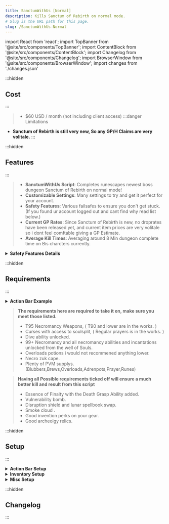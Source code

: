 ```yaml
---
title: SanctumWithUs [Normal]
description: Kills Sanctum of Rebirth on normal mode.
# Slug is the URL path for this page.
slug: /SanctumWithUs-Normal
---
```


import React from 'react';
import TopBanner from '@site/src/components/TopBanner';
import ContentBlock from '@site/src/components/ContentBlock';
import Changelog from '@site/src/components/Changelog';
import BrowserWindow from '@site/src/components/BrowserWindow';
import changes from './changes.json'

<TopBanner title="SanctumWithUs [Normal] " version="v1.0" author="Pizzanova" skill="Necromancy">
</TopBanner>

:::hidden

## Cost

:::

<ContentBlock title="Cost">

> - $60 USD / month (not including client access)
:::danger Limitations
- **Sanctum of Rebirth is still very new, So any GP/H Claims are very volitale.**
:::
</ContentBlock>

:::hidden

## Features

:::

<ContentBlock title="Features">


> - **SanctumWithUs Script**: Completes runescapes newest boss dungeon Sanctum of Rebirth on normal mode!
> - **Customizable Settings**: Many settings to try and get it perfect for your account.
> - **Safety Features**: Various failsafes to ensure you don't get stuck. (If you found ur account logged out and cant find why read list below.)
> - **Current GP Rates**: Since Sanctum of Rebirth is new, no droprates have been released yet, and current item prices are very volitale so i dont feel comftable giving a GP Estimate.
> - **Average Kill Times**: Averaging around 8 Min dungeon complete time on Bis charcters currently.
<details>
<summary><strong>Safety Features Details</strong></summary>

- Teleport to Wars and logout if any of these conditions become true:
  - If you run out of Divine Charges.
  - If your preset is missing items.
  - If your missing Runes OR ectoplasm
  - If you have an unbankable item in your invent
</details>



</ContentBlock>

:::hidden

## Requirements

:::
<ContentBlock title="Requirements">
<details>
<summary><strong>Action Bar Example</strong></summary>

</details>


> **The requirements here are required to take it on, make sure you meet those listed.**
> - T95 Necromancy Weapons, ( T90 and lower are in the works. )
> - Curses with access to soulsplit,  ( Regular prayers is in the works. )
> - Dive ability unlocked.
> - 99+ Necromancy and all necromancy abilities and incantations unlocked from the well of Souls.
> - Overloads potions i would not recommened anything lower.
> - Necro zuk cape.
> - Plenty of PVM supplys. (Blubbers,Brews,Overloads,Adrenpots,Prayer,Runes)

<ContentBlock title="Optional Requirements">


> **Having all Possible requirements ticked off will ensure a much better kill and result from this script**
> - Essence of Finalty with the Death Grasp Ability added.
> - Vulnerability bomb.
> - Disruption shield and lunar spellbook swap.
> - Smoke cloud .
> - Good invention perks on your gear.
> - Good archeolgy relics.


</ContentBlock>
</ContentBlock>
:::hidden

## Setup

:::
<ContentBlock title="Setup">

<details>
<summary><strong>Action Bar Setup</strong></summary>

![actionbar](actionbar.png)

> - Check the Script console when running to see missing abiltys...
> - Make sure to resave abiltys after changing script settings.
> - Please make sure all mandatory abiltys are on your bar.
> - Please make sure any abiltys you opt in for is also on your bar.
> - Quick Prayers 1 set to Protect from melee and T95/T99 Prayer
> - Quick Prayers 2 set to Protect from range and T95/T99 Prayer
> - Quick Prayers 3 set to Protect from magic and T95/T99 Prayer
> - Quick Prayers 4 set to Soulsplit and T95/T99 Prayer
> - Below if ur confused on how to do

![quickprayer](quickprayer.gif)

</details>

<details>
<summary><strong>Inventory Setup</strong></summary>

![Preset](Preset.png)


> *Make sure your preset contains the following...*
> - An overload (any).
> - An Adrenline potion, Any works but renewals are recommended.
> - Essence of Finalty.
> - Something to restore prayer, it will support anything with "Prayer" or "Restore" in the name.
> - Vuln bombs, they are not required but make sure to have them in your inventory if uve toggled the option.
> - Brews and jellyfish, try to have a even ratio of 3 jellys to 1 brew.
> - Runepouchs / Nexus make sure you have all runes that you need for every incantation and spells that need to be cast.
> - Excalibur.
> - Ur familer, every ancient familer is supported.
> - Expensive Spices.
> - Script is in early days, please expermient with gear to see what gets you the best results.


</details>

<details>
<summary><strong>Misc Setup</strong></summary>


> *Make sure you have the following conditons true*

> - Turn walk markers on.
> - Turn auto-retaliate off.
> - Full manual on, ability queuing off, auto necro basic attack off.
> - Draw distance to medium or lower.
> - Set boss portal to left portal.
> - Make sure you have plenty of divine charges, book charges, runes, and other items to run for a long time.
> - If you are using a reaver, set the autofire rate for healing.
> - If using auras, make sure your aura management is not in list view.

</details>



</ContentBlock>

:::hidden

## Changelog

:::

<Changelog changes={changes}>

</Changelog>
